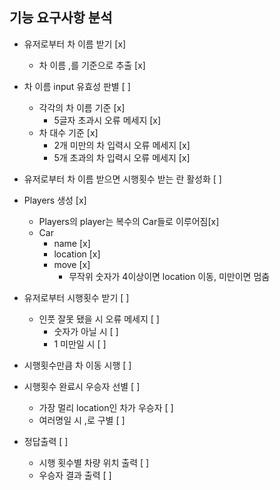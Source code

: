 ## 기능 요구사항 분석

- 유저로부터 차 이름 받기 [x]

  - 차 이름 ,를 기준으로 추출 [x]

- 차 이름 input 유효성 판별 [ ]
  - 각각의 차 이름 기준 [x]
    - 5글자 초과시 오류 메세지 [x]
  - 차 대수 기준 [x]
    - 2개 미만의 차 입력시 오류 메세지 [x]
    - 5개 초과의 차 입력시 오류 메세지 [x]
- 유저로부터 차 이름 받으면 시행횟수 받는 란 활성화 [ ]

- Players 생성 [x]

  - Players의 player는 복수의 Car들로 이루어짐[x]
  - Car
    - name [x]
    - location [x]
    - move [x]
      - 무작위 숫자가 4이상이면 location 이동, 미만이면 멈춤

- 유저로부터 시행횟수 받기 [ ]

  - 인풋 잘못 됐을 시 오류 메세지 [ ]
    - 숫자가 아닐 시 [ ]
    - 1 미만일 시 [ ]

- 시행횟수만큼 차 이동 시행 [ ]

- 시행횟수 완료시 우승자 선별 [ ]

  - 가장 멀리 location인 차가 우승자 [ ]
  - 여러명일 시 ,로 구별 [ ]

- 정답출력 [ ]
  - 시행 횟수별 차량 위치 출력 [ ]
  - 우승자 결과 출력 [ ]
